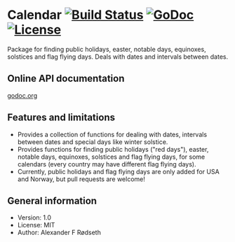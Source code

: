 # Calendar [![Build Status](https://travis-ci.org/xyproto/calendar.svg?branch=master)](https://travis-ci.org/xyproto/calendar) [![GoDoc](https://godoc.org/github.com/xyproto/calendar?status.svg)](http://godoc.org/github.com/xyproto/calendar) [![License](http://img.shields.io/badge/license-MIT-red.svg?style=flat)](https://raw.githubusercontent.com/xyproto/calendar/master/LICENSE)

Package for finding public holidays, easter, notable days, equinoxes, solstices and flag flying days. Deals with dates and intervals between dates.

Online API documentation
------------------------

[godoc.org](http://godoc.org/github.com/xyproto/calendar)


Features and limitations
------------------------

* Provides a collection of functions for dealing with dates, intervals between dates and special days like winter solstice.
* Provides functions for finding public holidays ("red days"), easter, notable days, equinoxes, solstices and flag flying days, for some calendars (every country may have different flag flying days).
* Currently, public holidays and flag flying days are only added for USA and Norway, but pull requests are welcome!


General information
-------------------

* Version: 1.0
* License: MIT
* Author: Alexander F Rødseth
